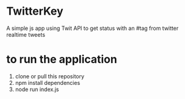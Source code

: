 # TwitterKey
A simple js app using Twit API to get status with an #tag from twitter realtime tweets
# to run the application
1. clone or pull this repository
2. npm install dependencies
3. node run index.js
